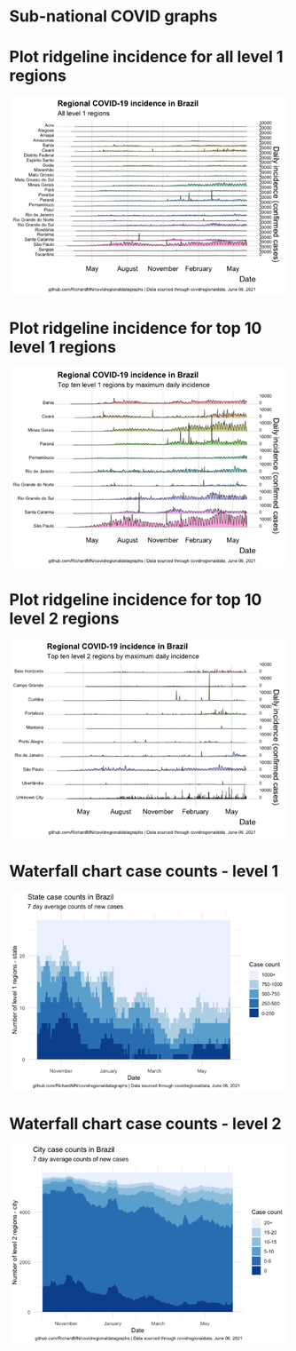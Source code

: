 Sub-national COVID graphs
================

# Plot ridgeline incidence for all level 1 regions

![](Report%20Brazil_files/figure-gfm/ridgeline-all-level-1-graphs-1.png)<!-- -->

# Plot ridgeline incidence for top 10 level 1 regions

![](Report%20Brazil_files/figure-gfm/ridgeline-top-ten-level-1-graphs-1.png)<!-- -->

# Plot ridgeline incidence for top 10 level 2 regions

![](Report%20Brazil_files/figure-gfm/ridgeline-top-ten-level-2-graphs-1.png)<!-- -->

# Waterfall chart case counts - level 1

![](Report%20Brazil_files/figure-gfm/waterfall-case-count-level-1-1.png)<!-- -->

# Waterfall chart case counts - level 2

![](Report%20Brazil_files/figure-gfm/waterfall-case-count-level-2-graph-1.png)<!-- -->
